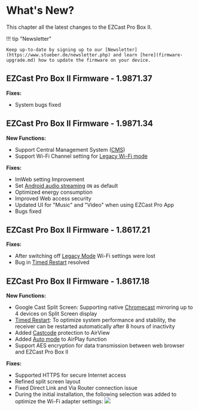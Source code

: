 # What's New?

This chapter all the latest changes to the EZCast Pro Box II.

!!! tip "Newsletter"

    Keep up-to-date by signing up to our [Newsletter](https://www.stueber.de/newsletter.php) and learn [here](firmware-upgrade.md) how to update the firmware on your device.


## EZCast Pro Box II Firmware - 1.9871.37

**Fixes:**

* System bugs fixed

## EZCast Pro Box II Firmware - 1.9871.34

**New Functions:**

* Support Central Management System ([CMS](cms.md))
* Support Wi-Fi Channel setting for [Legacy Wi-Fi mode](adv.settings.md#legacymode)

**Fixes:**

* ImWeb setting Improvement
* Set [Android audio streaming](adv.settings.md#android-audio-streaming) `ON` as default
* Optimized energy consumption
* Improved Web access security
* Updated UI for "Music" and "Video" when using EZCast Pro App
* Bugs fixed

## EZCast Pro Box II Firmware - 1.8617.21

**Fixes:**

*  After switching off [Legacy Mode](adv.settings.md#legacymode) Wi-Fi settings were lost
*  Bug in [Timed Restart](adv.settings.md#timedrestart) resolved

## EZCast Pro Box II Firmware - 1.8617.18

**New Functions:**

*  Google Cast Split Screen: Supporting native [Chromecast](chromecast.md) mirroring up to 4 devices on Split Screen display
*  [Timed Restart](adv.settings.md#timedrestart): To optimize system performance and stability, the receiver can be restarted automatically after 8 hours of inactivity
*  Added [Castcode](adv.settings.md#Castcode) protection to AirView
*  Added [Auto mode](adv.settings.md#AirPlayMode) to AirPlay function
*  Support AES encryption for data transmission between web browser and EZCast Pro Box II

**Fixes:**

*  Supported HTTPS for secure Internet access
*  Refined split screen layout
*  Fixed Direct Link and Via Router connection issue
*  During the initial installation, the following selection was added to optimize the Wi-Fi adapter settings:
   ![](/assets/img/wifi.land.selection.png)